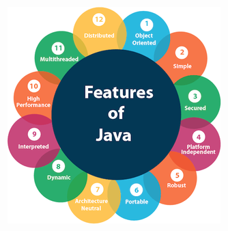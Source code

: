 <div style="text-align: center">
<img src="https://github.com/FishInWater-1999/android_interviews/blob/master/%E8%84%91%E5%9B%BE/Java/Java.png"/>
</div>
